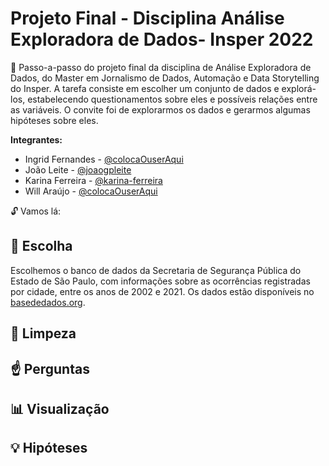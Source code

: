 # Projeto Final - Disciplina Análise Exploradora de Dados- Insper 2022 

:pencil: Passo-a-passo do projeto final da disciplina de Análise Exploradora de Dados, do Master em Jornalismo de Dados, Automação e Data Storytelling do Insper. A tarefa consiste em  escolher um conjunto de dados e explorá-los, estabelecendo questionamentos sobre eles e possíveis relações entre as variáveis. O convite foi de explorarmos os dados e gerarmos algumas hipóteses sobre eles.

**Integrantes:**
- Ingrid Fernandes - [@colocaOuserAqui](https://github.com/link)
- João Leite - [@joaogpleite](https://github.com/joaogpleite)
- Karina Ferreira - [@karina-ferreira](https://github.com/karina-ferreira)
- Will Araújo - [@colocaOuserAqui](https://github.com/link)

:unlock: Vamos lá:


## :dart: Escolha

Escolhemos o banco de dados da Secretaria de Segurança Pública do Estado de São Paulo, com informações sobre as ocorrências registradas por cidade, entre os anos de 2002 e 2021. Os dados estão disponíveis no [basededados.org](https://basedosdados.org/dataset/br-sp-gov-ssp?bdm_table=ocorrencias_registradas).

## :put_litter_in_its_place: Limpeza

## :point_up: Perguntas

## :bar_chart: Visualização

## :bulb: Hipóteses
